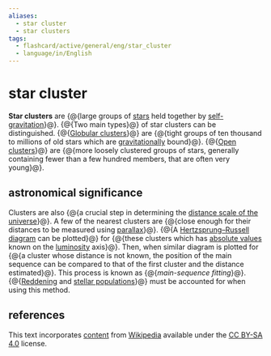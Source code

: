 ```yaml
---
aliases:
  - star cluster
  - star clusters
tags:
  - flashcard/active/general/eng/star_cluster
  - language/in/English
---
```


# star cluster

__Star clusters__ are {@{large groups of [stars](star.md) held together by [self-gravitation](self-gravitation.md)}@}. {@{Two main types}@} of star clusters can be distinguished. {@{[Globular clusters](#globular%20cluster)}@} are {@{tight groups of ten thousand to millions of old stars which are [gravitationally](gravity.md) bound}@}. {@{[Open clusters](#open%20cluster)}@} are {@{more loosely clustered groups of stars, generally containing fewer than a few hundred members, that are often very young}@}. <!--SR:!2025-06-14,247,330!2025-07-16,274,330!2025-05-15,207,310!2026-08-09,521,310!2027-11-09,933,350!2027-07-19,822,330-->

## astronomical significance

Clusters are also {@{a crucial step in determining the [distance scale of the universe](cosmic%20distance%20ladder.md)}@}. A few of the nearest clusters are {@{close enough for their distances to be measured using [parallax](stellar%20parallax.md)}@}. {@{A [Hertzsprung–Russell diagram](Hertzsprung–Russell%20diagram.md) can be plotted}@} for {@{these clusters which has [absolute values](absolute%20magnitude.md) known on the [luminosity](luminosity.md) axis}@}. Then, when similar diagram is plotted for {@{a cluster whose distance is not known, the position of the main sequence can be compared to that of the first cluster and the distance estimated}@}. This process is known as {@{_main-sequence fitting_}@}. {@{[Reddening](extinction%20(astronomy).md) and [stellar populations](stellar%20population.md)}@} must be accounted for when using this method. <!--SR:!2027-07-13,823,330!2025-05-06,218,330!2026-02-19,429,310!2027-09-09,870,330!2025-08-08,241,270!2025-08-19,304,330!2025-06-17,252,330-->

## references

This text incorporates [content](https://en.wikipedia.org/wiki/star_cluster) from [Wikipedia](Wikipedia.md) available under the [CC BY-SA 4.0](https://creativecommons.org/licenses/by-sa/4.0/) license.
